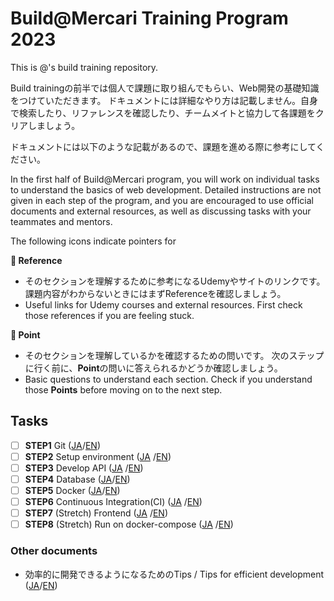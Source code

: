 # Build@Mercari Training Program 2023

This is @<your github id>'s build training repository.

Build trainingの前半では個人で課題に取り組んでもらい、Web開発の基礎知識をつけていただきます。
ドキュメントには詳細なやり方は記載しません。自身で検索したり、リファレンスを確認したり、チームメイトと協力して各課題をクリアしましょう。

ドキュメントには以下のような記載があるので、課題を進める際に参考にしてください。

In the first half of Build@Mercari program, you will work on individual tasks to understand the basics of web development. Detailed instructions are not given in each step of the program, and you are encouraged to use official documents and external resources, as well as discussing tasks with your teammates and mentors.

The following icons indicate pointers for 

**:book: Reference**

* そのセクションを理解するために参考になるUdemyやサイトのリンクです。課題内容がわからないときにはまずReferenceを確認しましょう。
* Useful links for Udemy courses and external resources. First check those references if you are feeling stuck.

**:beginner: Point**

* そのセクションを理解しているかを確認するための問いです。 次のステップに行く前に、**Point**の問いに答えられるかどうか確認しましょう。
* Basic questions to understand each section. Check if you understand those **Points** before moving on to the next step.

## Tasks

- [ ] **STEP1** Git ([JA](document/01-git.ja.md)/[EN](document/01-git.en.md))
- [ ] **STEP2** Setup environment ([JA](document/02-local-env.ja.md)
  /[EN](document/02-local-env.en.md))
- [ ] **STEP3** Develop API ([JA](document/03-api.ja.md)
  /[EN](document/03-api.en.md))
- [ ] **STEP4** Database ([JA](document/04-database.ja.md)/[EN](document/04-database.en.md))
- [ ] **STEP5** Docker ([JA](document/05-docker.ja.md)/[EN](document/05-docker.en.md))
- [ ] **STEP6** Continuous Integration(CI) ([JA](document/06-ci.ja.md)
  /[EN](document/06-ci.en.md))
- [ ] **STEP7** (Stretch) Frontend ([JA](document/07-frontend.ja.md)
  /[EN](document/07-frontend.en.md))
- [ ] **STEP8** (Stretch)  Run on docker-compose ([JA](document/08-docker-compose.ja.md)
  /[EN](document/08-docker-compose.en.md))

### Other documents

- 効率的に開発できるようになるためのTips / Tips for efficient development ([JA](document/tips.ja.md)/[EN](document/tips.en.md))
